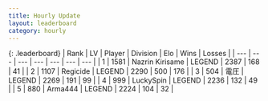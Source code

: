 ```yaml
---
title: Hourly Update
layout: leaderboard
category: hourly
---
```


{: .leaderboard}
| Rank | LV | Player | Division | Elo | Wins | Losses |
| --- | --- | --- | --- | --- | --- | --- |
| <span data-change="0">1</span> | 1581 | <span title="ID: 315148">Nazrin Kirisame</span> | LEGEND | <span data-change="8">2387</span> | <span data-change="2">168</span> | <span data-change="0">41</span> |
| <span data-change="0">2</span> | 1107 | <span title="ID: 353063">Regicide</span> | LEGEND | <span data-change="0">2290</span> | <span data-change="0">500</span> | <span data-change="0">176</span> |
| <span data-change="0">3</span> | 504 | <span title="ID: 407707">電圧</span> | LEGEND | <span data-change="0">2269</span> | <span data-change="0">191</span> | <span data-change="0">99</span> |
| <span data-change="0">4</span> | 999 | <span title="ID: 498412">LuckySpin</span> | LEGEND | <span data-change="0">2236</span> | <span data-change="0">132</span> | <span data-change="0">49</span> |
| <span data-change="0">5</span> | 880 | <span title="ID: 1034">Arma444</span> | LEGEND | <span data-change="0">2224</span> | <span data-change="0">104</span> | <span data-change="0">32</span> |